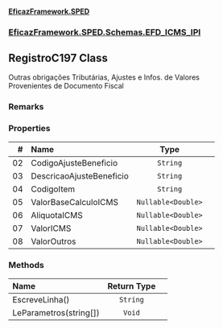 #### [EficazFramework.SPED](EficazFrameworkSPED.md 'EficazFramework SPED')
### [EficazFramework.SPED.Schemas.EFD_ICMS_IPI](EficazFramework.SPED.Schemas.EFD_ICMS_IPI.md 'EficazFramework.SPED.Schemas.EFD_ICMS_IPI')

## RegistroC197 Class

Outras obrigações Tributárias, Ajustes e Infos. de Valores  
Provenientes de Documento Fiscal

### Remarks
### Properties

| # | Name | Type | |
| ---: | :--- | :---: | :--- |
| 02 | CodigoAjusteBeneficio | `String` |  |
| 03 | DescricaoAjusteBeneficio | `String` |  |
| 04 | CodigoItem | `String` |  |
| 05 | ValorBaseCalculoICMS | `Nullable<Double>` |  |
| 06 | AliquotaICMS | `Nullable<Double>` |  |
| 07 | ValorICMS | `Nullable<Double>` |  |
| 08 | ValorOutros | `Nullable<Double>` |  |
### Methods

| Name | Return Type | |
| :--- | :---: | :--- |
| EscreveLinha() | `String` |  |
| LeParametros(string[]) | `Void` |  |
